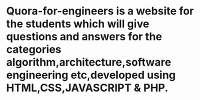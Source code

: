 # Quora-for-engineers is a website for the students which will give questions and answers for the categories algorithm,architecture,software engineering etc,developed using HTML,CSS,JAVASCRIPT & PHP.
